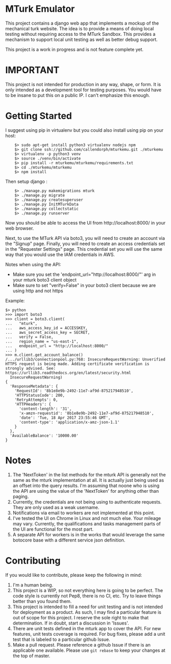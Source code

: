 MTurk Emulator
==============

This project contains a django web app that implements a mockup of the
mechanical turk website. The idea is to provide a means of doing
local testing without requiring access to the MTurk Sandbox. This provides
a mechanism to support local unit testing as well as better debug
support.

This project is a work in progress and is not feature complete yet.

IMPORTANT
=========

This project is not intended for production in any way, shape, or form.
It is only intended as a development tool for testing purposes. You would
have to be insane to put this on a public IP. I can't emphasize this enough.

Getting Started
===============

I suggest using pip in virtualenv but you could also install using
pip on your host:

```
    $> sudo apt-get install python3 virtualenv nodejs npm
    $> git clone ssh://github.com/callendorph/mturkemu.git ./mturkemu
    $> virtualenv -p python3 venv
    $> source ./venv/bin/activate
    $> pip install -r mturkemu/mturkemu/requirements.txt
    $> cd ./mturkemu/mturkemu
    $> npm install
```

Then setup django :

```
    $> ./manage.py makemigrations mturk
    $> ./manage.py migrate
    $> ./manage.py createsuperuser
    $> ./manage.py InitMTurkData
    $> ./manage.py collectstatic
    $> ./manage.py runserver
```

Now you should be able to access the UI from http://localhost:8000/
in your web browser.

Next, to use the MTurk API via boto3, you will need to create an
account via the "Signup" page. Finally, you will need to create an
access credentials set in the "Requester Settings" page. This
credential set you will use the same way that you would use the IAM
credentials in AWS.

Notes when using the API:

- Make sure you set the 'endpoint_url="http://localhost:8000/"' arg in your
    mturk boto3 client object
- Make sure to set "verify=False" in your boto3 client because we are
    using http and not https

Example:

```
$> python
>>> import boto3
>>> client = boto3.client(
...   "mturk",
...   aws_access_key_id = ACCESSKEY,
...   aws_secret_access_key = SECRET,
...   verify = False,
...   region_name = "us-east-1",
...   endpoint_url = "http://localhost:8000/"
... )
>>> m.client.get_account_balance()
/.../urllib3/connectionpool.py:768: InsecureRequestWarning: Unverified HTTPS request is being made. Adding certificate verification is strongly advised. See: https://urllib3.readthedocs.org/en/latest/security.html
  InsecureRequestWarning)
{
  'ResponseMetadata': {
    'RequestId': '8b1e8e9b-2492-11e7-af9d-875217948510',
    'HTTPStatusCode': 200,
    'RetryAttempts': 0,
    'HTTPHeaders': {
      'content-length': '31',
      'x-amzn-requestid': '8b1e8e9b-2492-11e7-af9d-875217948510',
      'date': 'Tue, 18 Apr 2017 23:55:46 GMT',
      'content-type': 'application/x-amz-json-1.1'
    }
  },
  'AvailableBalance': '10000.00'
}
```

Notes
=======

1.  The 'NextToken' in the list methods for the mturk API is generally
    not the same as the mturk implementation at all. It is actually just
    being used as an offset into the query results. I'm assuming that
    noone who is using the API are using the value of the 'NextToken' for
    anything other than paging.
2.  Currently, the credentials are not being using to authenticate
    requests. They are only used as a weak username.
3.  Notifications via email to workers are not implemented at this point.
4.  I've tested the UI on Chrome in Linux and not much else. Your mileage
    may vary. Currently, the qualifications and tasks management parts
    of the UI are functional for the most part.
5.  A separate API for workers is in the works that would leverage the
    same botocore base with a different service json definition.


Contributing
============

If you would like to contribute, please keep the following in mind:

1.  I'm a human being.
1.  This project is a WIP, so not everything here is going
    to be perfect. The code style is currently not Pep8, there is no
    CI, etc. Try to leave things better than you found them.
2.  This project is intended to fill a need for unit testing and is not
    intended for deployment as a product. As such, I may find a particular
    feature is out of scope for this project. I reserve the sole right to
    make that determination. If in doubt, start a discussion in 'Issues'.
3.  There are unit tests defined in the mturk app to cover the API.
    For new features, unit tests coverage is required. For bug fixes,
    please add a unit test that is labeled to a particular github
    Issue.
4.  Make a pull request. Please reference a github Issue if there is an
    applicable one available. Please use `git rebase` to keep your changes
    at the top of master.
